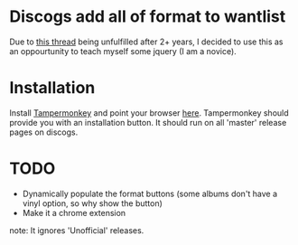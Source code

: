 # Discogs add all of format to wantlist

Due to [this thread](http://www.discogs.com/forum/thread/363499) being unfulfilled after 2+ years, I decided to use this as an oppourtunity to teach myself some jquery (I am a novice).

# Installation

Install [Tampermonkey](https://tampermonkey.net/) and point your browser [here](https://raw.githubusercontent.com/yeahdef/discogs_format_to_wantlist/master/discogs_format_to_wantlist.user.js). Tampermonkey should provide you with an installation button. It should run on all 'master' release pages on discogs.

# TODO

- Dynamically populate the format buttons (some albums don't have a vinyl option, so why show the button)
- Make it a chrome extension

note: It ignores 'Unofficial' releases.
